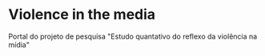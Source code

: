 # Violence in the media

Portal do projeto de pesquisa "Estudo quantativo do reflexo da violência na mídia"
